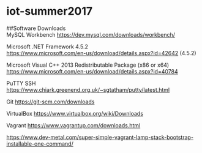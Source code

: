 # iot-summer2017

##Software Downloads  
MySQL Workbench
  https://dev.mysql.com/downloads/workbench/
  
Microsoft .NET Framework 4.5.2  
  https://www.microsoft.com/en-us/download/details.aspx?id=42642 (4.5.2)

Microsoft Visual C++ 2013 Redistributable Package (x86 or x64)
  https://www.microsoft.com/en-us/download/details.aspx?id=40784
  
PuTTY SSH
  https://www.chiark.greenend.org.uk/~sgtatham/putty/latest.html
  
Git
  https://git-scm.com/downloads
  
VirtualBox
  https://www.virtualbox.org/wiki/Downloads
  
Vagrant
  https://www.vagrantup.com/downloads.html
  
  https://www.dev-metal.com/super-simple-vagrant-lamp-stack-bootstrap-installable-one-command/
